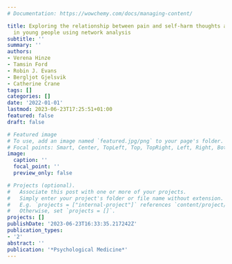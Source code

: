 ```yaml
---
# Documentation: https://wowchemy.com/docs/managing-content/

title: Exploring the relationship between pain and self-harm thoughts and behaviours
  in young people using network analysis
subtitle: ''
summary: ''
authors:
- Verena Hinze
- Tamsin Ford
- Robin J. Evans
- Bergljot Gjelsvik
- Catherine Crane
tags: []
categories: []
date: '2022-01-01'
lastmod: 2023-06-23T17:25:51+01:00
featured: false
draft: false

# Featured image
# To use, add an image named `featured.jpg/png` to your page's folder.
# Focal points: Smart, Center, TopLeft, Top, TopRight, Left, Right, BottomLeft, Bottom, BottomRight.
image:
  caption: ''
  focal_point: ''
  preview_only: false

# Projects (optional).
#   Associate this post with one or more of your projects.
#   Simply enter your project's folder or file name without extension.
#   E.g. `projects = ["internal-project"]` references `content/project/deep-learning/index.md`.
#   Otherwise, set `projects = []`.
projects: []
publishDate: '2023-06-23T16:33:35.217242Z'
publication_types:
- '2'
abstract: ''
publication: '*Psychological Medicine*'
---
```

